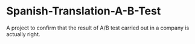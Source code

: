 # Spanish-Translation-A-B-Test
A project to confirm that the result of A/B test carried out in a company is actually right. 
